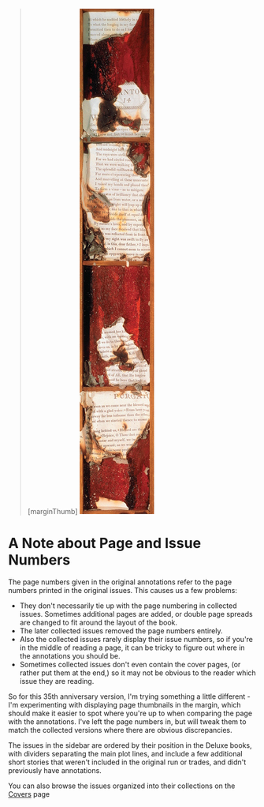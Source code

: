 > [marginThumb] ![](images/pages_side.jpg)

# A Note about Page and Issue Numbers

The page numbers given in the original annotations refer to the page numbers printed in the original issues. This causes us a few problems:

- They don't necessarily tie up with the page numbering in collected issues. Sometimes additional pages are added, or double page spreads are changed to fit around the layout of the book.
- The later collected issues removed the page numbers entirely.
- Also the collected issues rarely display their issue numbers, so if you're in the middle of reading a page, it can be tricky to figure out where in the annotations you should be.
- Sometimes collected issues don't even contain the cover pages, (or rather put them at the end,) so it may not be obvious to the reader which issue they are reading.

So for this 35th anniversary version, I'm trying something a little different - I'm experimenting with displaying page thumbnails in the margin, which should make it easier to spot where you're up to when comparing the page with the annotations. I've left the page numbers in, but will tweak them to match the collected versions where there are obvious discrepancies.

The issues in the sidebar are ordered by their position in the Deluxe books, with dividers separating the main plot lines, and include a few additional short stories that weren't included in the original run or trades, and didn't previously have annotations.

You can also browse the issues organized into their collections on the [Covers](Covers.md) page
